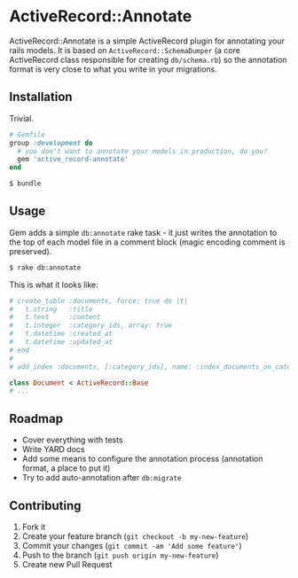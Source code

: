 # ActiveRecord::Annotate

ActiveRecord::Annotate is a simple ActiveRecord plugin for annotating your rails models. It is based on `ActiveRecord::SchemaDumper` (a core ActiveRecord class responsible for creating `db/schema.rb`) so the annotation format is very close to what you write in your migrations.

## Installation

Trivial.

``` ruby
# Gemfile
group :development do
  # you don't want to annotate your models in production, do you?
  gem 'active_record-annotate'
end
```

``` sh
$ bundle
```

## Usage

Gem adds a simple `db:annotate` rake task - it just writes the annotation to the top of each model file in a comment block (magic encoding comment is preserved).

``` sh
$ rake db:annotate
```

This is what it looks like:

``` ruby
# create_table :documents, force: true do |t|
#   t.string   :title
#   t.text     :content
#   t.integer  :category_ids, array: true
#   t.datetime :created_at
#   t.datetime :updated_at
# end
#
# add_index :documents, [:category_ids], name: :index_documents_on_category_ids, using: :gin

class Document < ActiveRecord::Base
# ...
```

## Roadmap

* Cover everything with tests
* Write YARD docs
* Add some means to configure the annotation process (annotation format, a place to put it)
* Try to add auto-annotation after `db:migrate`

## Contributing

1. Fork it
2. Create your feature branch (`git checkout -b my-new-feature`)
3. Commit your changes (`git commit -am 'Add some feature'`)
4. Push to the branch (`git push origin my-new-feature`)
5. Create new Pull Request
